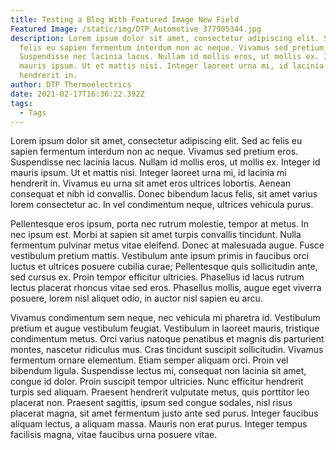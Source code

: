 ```yaml
---
title: Testing a Blog With Featured Image New Field
Featured Image: /static/img/DTP_Automotive_377905344.jpg
description: Lorem ipsum dolor sit amet, consectetur adipiscing elit. Sed ac
  felis eu sapien fermentum interdum non ac neque. Vivamus sed pretium eros.
  Suspendisse nec lacinia lacus. Nullam id mollis eros, ut mollis ex. Integer id
  mauris ipsum. Ut et mattis nisi. Integer laoreet urna mi, id lacinia mi
  hendrerit in.
author: DTP Thermoelectrics
date: 2021-02-17T16:36:22.392Z
tags:
  - Tags
---
```

Lorem ipsum dolor sit amet, consectetur adipiscing elit. Sed ac felis eu sapien fermentum interdum non ac neque. Vivamus sed pretium eros. Suspendisse nec lacinia lacus. Nullam id mollis eros, ut mollis ex. Integer id mauris ipsum. Ut et mattis nisi. Integer laoreet urna mi, id lacinia mi hendrerit in. Vivamus eu urna sit amet eros ultrices lobortis. Aenean consequat et nibh id convallis. Donec bibendum lacus felis, sit amet varius lorem consectetur ac. In vel condimentum neque, ultrices vehicula purus.

Pellentesque eros ipsum, porta nec rutrum molestie, tempor at metus. In nec ipsum est. Morbi at sapien sit amet turpis convallis tincidunt. Nulla fermentum pulvinar metus vitae eleifend. Donec at malesuada augue. Fusce vestibulum pretium mattis. Vestibulum ante ipsum primis in faucibus orci luctus et ultrices posuere cubilia curae; Pellentesque quis sollicitudin ante, sed cursus ex. Proin tempor efficitur ultricies. Phasellus id lacus rutrum lectus placerat rhoncus vitae sed eros. Phasellus mollis, augue eget viverra posuere, lorem nisl aliquet odio, in auctor nisl sapien eu arcu.

Vivamus condimentum sem neque, nec vehicula mi pharetra id. Vestibulum pretium et augue vestibulum feugiat. Vestibulum in laoreet mauris, tristique condimentum metus. Orci varius natoque penatibus et magnis dis parturient montes, nascetur ridiculus mus. Cras tincidunt suscipit sollicitudin. Vivamus fermentum ornare elementum. Etiam semper aliquam orci. Proin vel bibendum ligula. Suspendisse lectus mi, consequat non lacinia sit amet, congue id dolor. Proin suscipit tempor ultricies. Nunc efficitur hendrerit turpis sed aliquam. Praesent hendrerit vulputate metus, quis porttitor leo placerat non. Praesent sagittis, ipsum sed congue sodales, nisl risus placerat magna, sit amet fermentum justo ante sed purus. Integer faucibus aliquam lectus, a aliquam massa. Mauris non erat purus. Integer tempus facilisis magna, vitae faucibus urna posuere vitae.